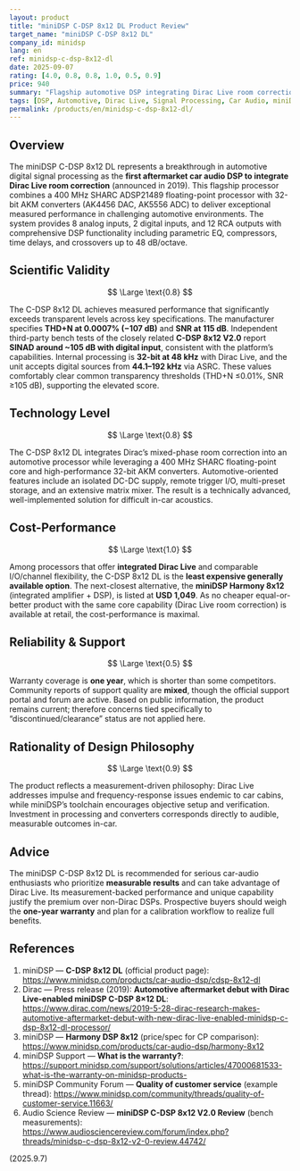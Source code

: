 ```yaml
---
layout: product
title: "miniDSP C-DSP 8x12 DL Product Review"
target_name: "miniDSP C-DSP 8x12 DL"
company_id: minidsp
lang: en
ref: minidsp-c-dsp-8x12-dl
date: 2025-09-07
rating: [4.0, 0.8, 0.8, 1.0, 0.5, 0.9]
price: 940
summary: "Flagship automotive DSP integrating Dirac Live room correction with exceptional measured performance and innovative technology, though hampered by limited warranty and support concerns."
tags: [DSP, Automotive, Dirac Live, Signal Processing, Car Audio, miniDSP]
permalink: /products/en/minidsp-c-dsp-8x12-dl/
---
```


## Overview

The miniDSP C-DSP 8x12 DL represents a breakthrough in automotive digital signal processing as the **first aftermarket car audio DSP to integrate Dirac Live room correction** (announced in 2019). This flagship processor combines a 400 MHz SHARC ADSP21489 floating-point processor with 32-bit AKM converters (AK4456 DAC, AK5556 ADC) to deliver exceptional measured performance in challenging automotive environments. The system provides 8 analog inputs, 2 digital inputs, and 12 RCA outputs with comprehensive DSP functionality including parametric EQ, compressors, time delays, and crossovers up to 48 dB/octave.

## Scientific Validity

$$ \Large \text{0.8} $$

The C-DSP 8x12 DL achieves measured performance that significantly exceeds transparent levels across key specifications. The manufacturer specifies **THD+N at 0.0007% (−107 dB)** and **SNR at 115 dB**. Independent third-party bench tests of the closely related **C-DSP 8x12 V2.0** report **SINAD around ~105 dB with digital input**, consistent with the platform’s capabilities. Internal processing is **32-bit at 48 kHz** with Dirac Live, and the unit accepts digital sources from **44.1–192 kHz** via ASRC. These values comfortably clear common transparency thresholds (THD+N ≤0.01%, SNR ≥105 dB), supporting the elevated score.

## Technology Level

$$ \Large \text{0.8} $$

The C-DSP 8x12 DL integrates Dirac’s mixed-phase room correction into an automotive processor while leveraging a 400 MHz SHARC floating-point core and high-performance 32-bit AKM converters. Automotive-oriented features include an isolated DC-DC supply, remote trigger I/O, multi-preset storage, and an extensive matrix mixer. The result is a technically advanced, well-implemented solution for difficult in-car acoustics.

## Cost-Performance

$$ \Large \text{1.0} $$

Among processors that offer **integrated Dirac Live** and comparable I/O/channel flexibility, the C-DSP 8x12 DL is the **least expensive generally available option**. The next-closest alternative, the **miniDSP Harmony 8x12** (integrated amplifier + DSP), is listed at **USD 1,049**. As no cheaper equal-or-better product with the same core capability (Dirac Live room correction) is available at retail, the cost-performance is maximal.

## Reliability & Support

$$ \Large \text{0.5} $$

Warranty coverage is **one year**, which is shorter than some competitors. Community reports of support quality are **mixed**, though the official support portal and forum are active. Based on public information, the product remains current; therefore concerns tied specifically to “discontinued/clearance” status are not applied here.

## Rationality of Design Philosophy

$$ \Large \text{0.9} $$

The product reflects a measurement-driven philosophy: Dirac Live addresses impulse and frequency-response issues endemic to car cabins, while miniDSP’s toolchain encourages objective setup and verification. Investment in processing and converters corresponds directly to audible, measurable outcomes in-car.

## Advice

The miniDSP C-DSP 8x12 DL is recommended for serious car-audio enthusiasts who prioritize **measurable results** and can take advantage of Dirac Live. Its measurement-backed performance and unique capability justify the premium over non-Dirac DSPs. Prospective buyers should weigh the **one-year warranty** and plan for a calibration workflow to realize full benefits.

## References

1. miniDSP — **C-DSP 8x12 DL** (official product page): https://www.minidsp.com/products/car-audio-dsp/cdsp-8x12-dl  
2. Dirac — Press release (2019): **Automotive aftermarket debut with Dirac Live-enabled miniDSP C-DSP 8×12 DL**: https://www.dirac.com/news/2019-5-28-dirac-research-makes-automotive-aftermarket-debut-with-new-dirac-live-enabled-minidsp-c-dsp-8x12-dl-processor/  
3. miniDSP — **Harmony DSP 8x12** (price/spec for CP comparison): https://www.minidsp.com/products/car-audio-dsp/harmony-8x12  
4. miniDSP Support — **What is the warranty?**: https://support.minidsp.com/support/solutions/articles/47000681533-what-is-the-warranty-on-minidsp-products-  
5. miniDSP Community Forum — **Quality of customer service** (example thread): https://www.minidsp.com/community/threads/quality-of-customer-service.11663/  
6. Audio Science Review — **miniDSP C-DSP 8x12 V2.0 Review** (bench measurements): https://www.audiosciencereview.com/forum/index.php?threads/minidsp-c-dsp-8x12-v2-0-review.44742/

(2025.9.7)

